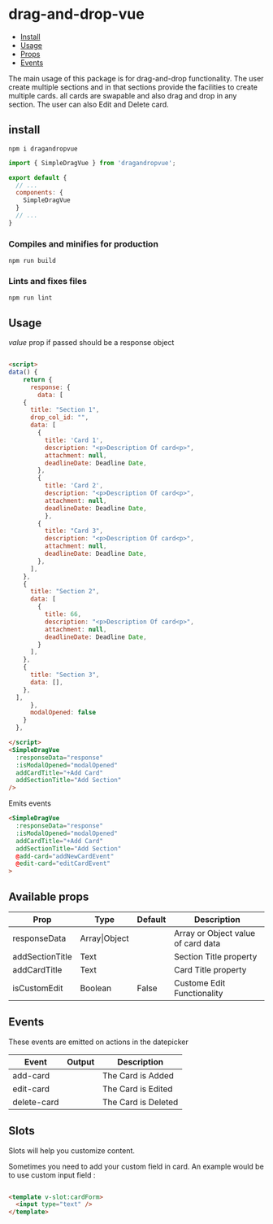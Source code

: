 # drag-and-drop-vue

- [Install](#install)
- [Usage](#usage)
- [Props](#available-props)
- [Events](#events)

The main usage of this package is for drag-and-drop functionality. The user create multiple sections and in that sections provide the facilities to create multiple cards. all cards are swapable and also drag and drop in any section. 
The user can also Edit and Delete card. 

## install
```
npm i dragandropvue
```
``` javascript
import { SimpleDragVue } from 'dragandropvue';

export default {
  // ...
  components: {
    SimpleDragVue
  }
  // ...
}
```
### Compiles and minifies for production
```
npm run build
```

### Lints and fixes files
```
npm run lint
```
## Usage

<SimpleDragVue />

*value* prop if passed should be a response object

``` html

<script>
data() {
    return {
      response: {
        data: [
    {
      title: "Section 1",
      drop_col_id: "",
      data: [
        { 
          title: 'Card 1',
          description: "<p>Description Of card<p>",
          attachment: null,
          deadlineDate: Deadline Date, 
        },
        { 
          title: 'Card 2',
          description: "<p>Description Of card<p>",
          attachment: null,
          deadlineDate: Deadline Date,
          },
        { 
          title: "Card 3",
          description: "<p>Description Of card<p>",
          attachment: null,
          deadlineDate: Deadline Date,
        },
      ],
    },
    {
      title: "Section 2",
      data: [
        { 
          title: 66, 
          description: "<p>Description Of card<p>",
          attachment: null,
          deadlineDate: Deadline Date,
        }
      ],
    },
    {
      title: "Section 3",
      data: [],
    },
  ],
      },
      modalOpened: false
    }
  },

</script>
<SimpleDragVue
  :responseData="response"
  :isModalOpened="modalOpened"
  addCardTitle="+Add Card"
  addSectionTitle="Add Section"
/>
```
Emits events

``` html
<SimpleDragVue
  :responseData="response"
  :isModalOpened="modalOpened"
  addCardTitle="+Add Card"
  addSectionTitle="Add Section"
  @add-card="addNewCardEvent"
  @edit-card="editCardEvent"
>
```

## Available props


| Prop                          | Type            | Default     | Description                              |
|-------------------------------|-----------------|-------------|------------------------------------------|
| responseData                  | Array\|Object   |             | Array or Object value of card data       |
| addSectionTitle               | Text            |             | Section Title property                   |
| addCardTitle                  | Text            |             | Card Title property                      |
| isCustomEdit                  | Boolean         | False       | Custome Edit Functionality               |


## Events

These events are emitted on actions in the datepicker

| Event             | Output     | Description                          |
|-------------------|------------|--------------------------------------|
| add-card          |            | The Card is Added                    |
| edit-card         |            | The Card is Edited                   |
| delete-card       |            | The Card is Deleted                  |


## Slots

Slots will help you customize content. 

Sometimes you need to add your custom field in card.
An example would be to use custom input field :
``` html

<template v-slot:cardForm>
  <input type="text" />
</template>
```

